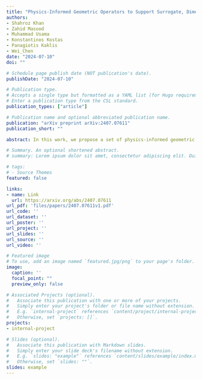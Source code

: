 ```yaml
---
title: "Physics-Informed Geometric Operators to Support Surrogate, Dimension Reduction and Generative Models for Engineering Design"
authors:
- Shahroz Khan
- Zahid Masood
- Muhammad Usama
- Konstantinos Kostas
- Panagiotis Kaklis
- Wei_Chen
date: "2024-07-10"
doi: ""

# Schedule page publish date (NOT publication's date).
publishDate: "2024-07-10"

# Publication type.
# Accepts a single type but formatted as a YAML list (for Hugo requirements).
# Enter a publication type from the CSL standard.
publication_types: ["article"]

# Publication name and optional abbreviated publication name.
publication: "arXiv preprint arXiv:2407.07611"
publication_short: ""

abstract: In this work, we propose a set of physics-informed geometric operators (GOs) to enrich the geometric data provided for training surrogate/discriminative models, dimension reduction, and generative models, typically employed for performance prediction, dimension reduction, and creating data-driven parameterisations, respectively. However, as both the input and output streams of these models consist of low-level shape representations, they often fail to capture shape characteristics essential for performance analyses. Therefore, the proposed GOs exploit the differential and integral properties of shapes--accessed through Fourier descriptors, curvature integrals, geometric moments, and their invariants--to infuse high-level intrinsic geometric information and physics into the feature vector used for training, even when employing simple model architectures or low-level parametric descriptions. We showed that for surrogate modelling, along with the inclusion of the notion of physics, GOs enact regularisation to reduce over-fitting and enhance generalisation to new, unseen designs. Furthermore, through extensive experimentation, we demonstrate that for dimension reduction and generative models, incorporating the proposed GOs enriches the training data with compact global and local geometric features. This significantly enhances the quality of the resulting latent space, thereby facilitating the generation of valid and diverse designs. Lastly, we also show that GOs can enable learning parametric sensitivities to a great extent. Consequently, these enhancements accelerate the convergence rate of shape optimisers towards optimal solutions.

# Summary. An optional shortened abstract.
# summary: Lorem ipsum dolor sit amet, consectetur adipiscing elit. Duis posuere tellus ac convallis placerat. Proin tincidunt magna sed ex sollicitudin condimentum.

# tags:
# - Source Themes
featured: false

links:
- name: Link
  url: https://arxiv.org/abs/2407.07611
url_pdf: 'files/papers/2407.07611v1.pdf'
url_code: ''
url_dataset: ''
url_poster: ''
url_project: ''
url_slides: ''
url_source: ''
url_video: ''

# Featured image
# To use, add an image named `featured.jpg/png` to your page's folder. 
image:
  caption: ''
  focal_point: ""
  preview_only: false

# Associated Projects (optional).
#   Associate this publication with one or more of your projects.
#   Simply enter your project's folder or file name without extension.
#   E.g. `internal-project` references `content/project/internal-project/index.md`.
#   Otherwise, set `projects: []`.
projects:
- internal-project

# Slides (optional).
#   Associate this publication with Markdown slides.
#   Simply enter your slide deck's filename without extension.
#   E.g. `slides: "example"` references `content/slides/example/index.md`.
#   Otherwise, set `slides: ""`.
slides: example
---
```


